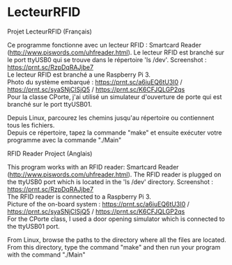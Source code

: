 # LecteurRFID
Projet LecteurRFID (Français)

Ce programme fonctionne avec un lecteur RFID : Smartcard Reader (http://www.piswords.com/uhfreader.html). Le lecteur RFID est branché sur le port ttyUSB0 qui se trouve dans le répertoire 'ls /dev'. Screenshot : https://prnt.sc/RzpDqRAJjbe7<br>
Le lecteur RFID est branché a une Raspberry Pi 3.<br>
Photo du système embarqué : https://prnt.sc/a6iuEQ6tU3I0 / https://prnt.sc/syaSNjClSjQ5 / https://prnt.sc/K6CFJQLGP2qs<br>
Pour la classe CPorte, j'ai utilisé un simulateur d'ouverture de porte qui est branché sur le port ttyUSB01.<br>

Depuis Linux, parcourez les chemins jusqu'au répertoire ou contiennent tous les fichiers.<br>
Depuis ce répertoire, tapez la commande "make" et ensuite exécuter votre programme avec la commande "./Main"<br>
 

RFID Reader Project (Anglais)<br>

This program works with an RFID reader: Smartcard Reader (http://www.piswords.com/uhfreader.html). The RFID reader is plugged on the ttyUSB0 port which is located in the 'ls /dev' directory. Screenshot : https://prnt.sc/RzpDqRAJjbe7<br>
The RFID reader is connected to a Raspberry Pi 3.<br>
Picture of the on-board system : https://prnt.sc/a6iuEQ6tU3I0 / https://prnt.sc/syaSNjClSjQ5 / https://prnt.sc/K6CFJQLGP2qs<br>
For the CPorte class, I used a door opening simulator which is connected to the ttyUSB01 port.<br>

From Linux, browse the paths to the directory where all the files are located.<br>
From this directory, type the command "make" and then run your program with the command "./Main"<br>

